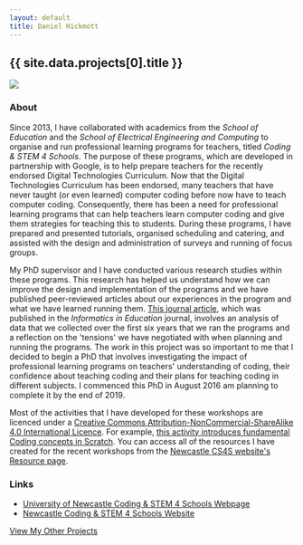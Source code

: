 ```yaml
---
layout: default
title: Daniel Hickmott
---
```


<div class="container">
    <div class="project-description">
        <h2>{{ site.data.projects[0].title }}</h2>
        <div class="row">
            <div class="col-md-4 offset-md-4">
                <img class = "img-fluid project-img border border-secondary" src = "{{ site.baseurl | append: '/projects/images/' | append: site.data.projects[0].imageFilePath }}">
            </div>
        </div>
        <h3>About</h3>
        <p>
            Since 2013, I have collaborated with academics from the <em>School of Education</em> and the <em>School of Electrical Engineering and Computing</em> to organise and run professional learning programs for teachers, titled <em>Coding &amp; STEM 4 Schools</em>. 
            The purpose of these programs, which are developed in partnership with Google, is to help prepare teachers for the recently endorsed Digital Technologies Curriculum.
            Now that the Digital Technologies Curriculum has been endorsed, many teachers that have never taught (or even learned) computer coding before now have to teach computer coding.
            Consequently, there has been a need for professional learning programs that can help teachers learn computer coding and give them strategies for teaching this to students.
            During these programs, I have prepared and presented tutorials, organised scheduling and catering, and assisted with the design and administration of surveys and running of focus groups.
        </p>
        <p>
            My PhD supervisor and I have conducted various research studies within these programs.
            This research has helped us understand how we can improve the design and implementation of the programs and we have published peer-reviewed articles about our experiences in the program and what we have learned running them.
            <a href="{{ site.baseurl | append: '/publications/assessing-tpd' }}" class="text-info">This journal article</a>, which was published in the <em>Informatics in Education</em> journal, involves an analysis of data that we collected over the first six years that we ran the programs and a reflection on the &#39;tensions&#39; we have negotiated with when planning and running the programs.
            The work in this project was so important to me that I decided to begin a PhD that involves investigating the impact of professional learning programs on teachers&#39; understanding of coding, their confidence about teaching coding and their plans for teaching coding in different subjects.
            I commenced this PhD in August 2016 am planning to complete it by the end of 2019.
        </p>
        <p>
            Most of the activities that I have developed for these workshops are licenced under a <a href="https://creativecommons.org/licenses/by-nc-sa/4.0/" target="_blank" class="text-info">Creative Commons Attribution-NonCommercial-ShareAlike 4.0 International Licence</a>.
            For example, <a href="https://cs4s.github.io/intro-2017/day1/coding/Coding%20in%20Scratch%20Activity%20-%20Fundamental%20Coding%20Concepts.docx" target="_blank" class="text-info">this activity introduces fundamental Coding concepts in Scratch</a>.
            You can access all of the resources I have created for the recent workshops from the <a href="https://cs4s.github.io/resources" target="_blank" class="text-info">Newcastle CS4S website&#39;s Resource page</a>.
        </p>
        <h3>Links</h3>
        <ul>
            <li>
                <a href="http://newcastle.edu.au/cs4s" target="_blank" class="text-info">University of Newcastle Coding &amp; STEM 4 Schools Webpage</a>
            </li>
            <li>
                <a href="https://cs4s.github.io/" target="_blank" class="text-info">Newcastle Coding &amp; STEM 4 Schools Website</a>
            </li>
        </ul>
        <a href="{{ site.baseurl | append: '/projects/' }}" class="btn btn-sm btn-info float-right">
            View My Other Projects
            <i class="fa fa-list project-icon"></i>
        </a>
    </div>
</div>
